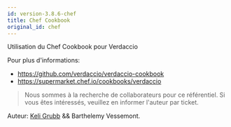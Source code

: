 ```yaml
---
id: version-3.8.6-chef
title: Chef Cookbook
original_id: chef
---
```

Utilisation du Chef Cookbook pour Verdaccio

Pour plus d'informations:

* <https://github.com/verdaccio/verdaccio-cookbook>
* <https://supermarket.chef.io/cookbooks/verdaccio>

> Nous sommes à la recherche de collaborateurs pour ce référentiel. Si vous êtes intéressés, veuillez en informer l'auteur par ticket.

Auteur: [Keli Grubb](https://github.com/kgrubb) && Barthelemy Vessemont.